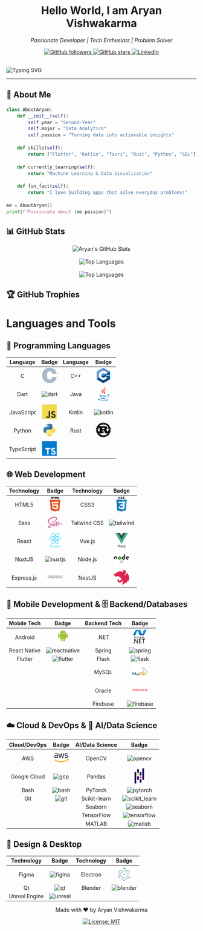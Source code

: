 <!-- added name -->
<div align="center">

# Hello World, I am Aryan Vishwakarma
<p>
    <em>
      Passionate Developer | Tech Enthusiast | Problem Solver
    </em>
  </p>

  <!-- add badges tags -->
<div align = "center">
  <a href="https://github.com/Aryan-202">
    <img src="https://img.shields.io/github/followers/Aryan-202?style=social" alt="GitHub followers" />
  </a>
  <a href="https://github.com/Aryan-202/Aryan-202">
    <img src="https://img.shields.io/github/stars/Aryan-202/Aryan-202?style=social" alt="GitHub stars" />
  </a>
  <a href="https://www.linkedin.com/in/aryan-vishwakarma-387927321/">
    <img src="https://img.shields.io/badge/LinkedIn-Profile-blue?style=social&logo=linkedin" alt="LinkedIn" />
  </a>
</div>

</div>

<br/>

<!-- text animation -->


![Typing SVG](https://readme-typing-svg.demolab.com?font=Fira+Code&pause=1000&width=435&lines=Welcome+to+my+GitHub!;Developer.+Problem+Solver.+Learner.;Code.+Coffee.+Repeat.;Student+by+day%2C+developer+by+night.+;Data+Analyst+%F0%9F%93%8A+%26+App+Developer+%F0%9F%93%B1;Android+%F0%9F%A4%96+%2B+Desktop+%F0%9F%96%A5%EF%B8%8F+%3D+%E2%9D%A4%EF%B8%8F;Data+%F0%9F%93%8A+%7C+Dev+%F0%9F%92%BB;%2F%2F+TODO%3A+Build+awesome+stuff+%E2%9A%A1)

---



## 🧠 About Me

```python
class AboutAryan:
    def __init__(self):
        self.year = "Second-Year"
        self.major = "Data Analytics"
        self.passion = "Turning data into actionable insights"
        
    def skills(self):
        return ["Flutter", "Kotlin", "Tauri", "Rust", "Python", "SQL"]
    
    def currently_learning(self):
        return "Machine Learning & Data Visualization"
        
    def fun_fact(self):
        return "I love building apps that solve everyday problems!"
        
me = AboutAryan()
print(f"Passionate about {me.passion}")
```


<!-- github stats -->
## 📊 GitHub Stats

<div align="center">
  <img src="https://github-readme-stats.vercel.app/api?username=Aryan-202&show_icons=true&hide_title=true&count_private=true&theme=radical&hide=prs" alt="Aryan's GitHub Stats" />
</div>
<br/>

<div align="center">
  <img src="https://github-readme-stats.vercel.app/api/top-langs/?username=Aryan-202&layout=compact&theme=radical&langs_count=8&hide=html,css" alt="Top Languages" />
</div>

<br/>

<div align="center">
    <img src="https://nirzak-streak-stats.vercel.app/?user=Aryan-202&theme=dark&hide_border=false" alt="Top Languages" />
</div>


<!-- github trophies -->
## 🏆 GitHub Trophies

# Languages and Tools

## 🎯 Programming Languages

<div align="center">

| Language | Badge | Language | Badge |
|:--------:|:-----:|:--------:|:-----:|
| C | <img src="https://raw.githubusercontent.com/devicons/devicon/master/icons/c/c-original.svg" alt="c" width="40" height="40"/> | C++ | <img src="https://raw.githubusercontent.com/devicons/devicon/master/icons/cplusplus/cplusplus-original.svg" alt="cplusplus" width="40" height="40"/> |
| Dart | <img src="https://www.vectorlogo.zone/logos/dartlang/dartlang-icon.svg" alt="dart" width="40" height="40"/> | Java | <img src="https://raw.githubusercontent.com/devicons/devicon/master/icons/java/java-original.svg" alt="java" width="40" height="40"/> |
| JavaScript | <img src="https://raw.githubusercontent.com/devicons/devicon/master/icons/javascript/javascript-original.svg" alt="javascript" width="40" height="40"/> | Kotlin | <img src="https://www.vectorlogo.zone/logos/kotlinlang/kotlinlang-icon.svg" alt="kotlin" width="40" height="40"/> |
| Python | <img src="https://raw.githubusercontent.com/devicons/devicon/master/icons/python/python-original.svg" alt="python" width="40" height="40"/> | Rust | <img src="https://raw.githubusercontent.com/devicons/devicon/master/icons/rust/rust-plain.svg" alt="rust" width="40" height="40"/> |
| TypeScript | <img src="https://raw.githubusercontent.com/devicons/devicon/master/icons/typescript/typescript-original.svg" alt="typescript" width="40" height="40"/> |  |  |

</div>

## 🌐 Web Development

<div align="center">

| Technology | Badge | Technology | Badge |
|:----------:|:-----:|:----------:|:-----:|
| HTML5 | <img src="https://raw.githubusercontent.com/devicons/devicon/master/icons/html5/html5-original-wordmark.svg" alt="html5" width="40" height="40"/> | CSS3 | <img src="https://raw.githubusercontent.com/devicons/devicon/master/icons/css3/css3-original-wordmark.svg" alt="css3" width="40" height="40"/> |
| Sass | <img src="https://raw.githubusercontent.com/devicons/devicon/master/icons/sass/sass-original.svg" alt="sass" width="40" height="40"/> | Tailwind CSS | <img src="https://www.vectorlogo.zone/logos/tailwindcss/tailwindcss-icon.svg" alt="tailwind" width="40" height="40"/> |
| React | <img src="https://raw.githubusercontent.com/devicons/devicon/master/icons/react/react-original-wordmark.svg" alt="react" width="40" height="40"/> | Vue.js | <img src="https://raw.githubusercontent.com/devicons/devicon/master/icons/vuejs/vuejs-original-wordmark.svg" alt="vuejs" width="40" height="40"/> |
| NuxtJS | <img src="https://www.vectorlogo.zone/logos/nuxtjs/nuxtjs-icon.svg" alt="nuxtjs" width="40" height="40"/> | Node.js | <img src="https://raw.githubusercontent.com/devicons/devicon/master/icons/nodejs/nodejs-original-wordmark.svg" alt="nodejs" width="40" height="40"/> |
| Express.js | <img src="https://raw.githubusercontent.com/devicons/devicon/master/icons/express/express-original-wordmark.svg" alt="express" width="40" height="40"/> | NestJS | <img src="https://raw.githubusercontent.com/devicons/devicon/master/icons/nestjs/nestjs-plain.svg" alt="nestjs" width="40" height="40"/> |

</div>

## 📱 Mobile Development & 🗄️ Backend/Databases

<div align="center">

| Mobile Tech | Badge | Backend Tech | Badge |
|:-----------:|:-----:|:------------:|:-----:|
| Android | <img src="https://raw.githubusercontent.com/devicons/devicon/master/icons/android/android-original-wordmark.svg" alt="android" width="40" height="40"/> | .NET | <img src="https://raw.githubusercontent.com/devicons/devicon/master/icons/dot-net/dot-net-original-wordmark.svg" alt="dotnet" width="40" height="40"/> |
| React Native | <img src="https://reactnative.dev/img/header_logo.svg" alt="reactnative" width="40" height="40"/> | Spring | <img src="https://www.vectorlogo.zone/logos/springio/springio-icon.svg" alt="spring" width="40" height="40"/> |
| Flutter | <img src="https://www.vectorlogo.zone/logos/flutterio/flutterio-icon.svg" alt="flutter" width="40" height="40"/> | Flask | <img src="https://www.vectorlogo.zone/logos/pocoo_flask/pocoo_flask-icon.svg" alt="flask" width="40" height="40"/> |
|  |  | MySQL | <img src="https://raw.githubusercontent.com/devicons/devicon/master/icons/mysql/mysql-original-wordmark.svg" alt="mysql" width="40" height="40"/> |
|  |  | Oracle | <img src="https://raw.githubusercontent.com/devicons/devicon/master/icons/oracle/oracle-original.svg" alt="oracle" width="40" height="40"/> |
|  |  | Firebase | <img src="https://www.vectorlogo.zone/logos/firebase/firebase-icon.svg" alt="firebase" width="40" height="40"/> |

</div>

## ☁️ Cloud & DevOps & 🤖 AI/Data Science

<div align="center">

| Cloud/DevOps | Badge | AI/Data Science | Badge |
|:------------:|:-----:|:---------------:|:-----:|
| AWS | <img src="https://raw.githubusercontent.com/devicons/devicon/master/icons/amazonwebservices/amazonwebservices-original-wordmark.svg" alt="aws" width="40" height="40"/> | OpenCV | <img src="https://www.vectorlogo.zone/logos/opencv/opencv-icon.svg" alt="opencv" width="40" height="40"/> |
| Google Cloud | <img src="https://www.vectorlogo.zone/logos/google_cloud/google_cloud-icon.svg" alt="gcp" width="40" height="40"/> | Pandas | <img src="https://raw.githubusercontent.com/devicons/devicon/2ae2a900d2f041da66e950e4d48052658d850630/icons/pandas/pandas-original.svg" alt="pandas" width="40" height="40"/> |
| Bash | <img src="https://www.vectorlogo.zone/logos/gnu_bash/gnu_bash-icon.svg" alt="bash" width="40" height="40"/> | PyTorch | <img src="https://www.vectorlogo.zone/logos/pytorch/pytorch-icon.svg" alt="pytorch" width="40" height="40"/> |
| Git | <img src="https://www.vectorlogo.zone/logos/git-scm/git-scm-icon.svg" alt="git" width="40" height="40"/> | Scikit-learn | <img src="https://upload.wikimedia.org/wikipedia/commons/0/05/Scikit_learn_logo_small.svg" alt="scikit_learn" width="40" height="40"/> |
|  |  | Seaborn | <img src="https://seaborn.pydata.org/_images/logo-mark-lightbg.svg" alt="seaborn" width="40" height="40"/> |
|  |  | TensorFlow | <img src="https://www.vectorlogo.zone/logos/tensorflow/tensorflow-icon.svg" alt="tensorflow" width="40" height="40"/> |
|  |  | MATLAB | <img src="https://upload.wikimedia.org/wikipedia/commons/2/21/Matlab_Logo.png" alt="matlab" width="40" height="40"/> |

</div>

## 🎨 Design & Desktop

<div align="center">

| Technology | Badge | Technology | Badge |
|:----------:|:-----:|:----------:|:-----:|
| Figma | <img src="https://www.vectorlogo.zone/logos/figma/figma-icon.svg" alt="figma" width="40" height="40"/> | Electron | <img src="https://raw.githubusercontent.com/devicons/devicon/master/icons/electron/electron-original.svg" alt="electron" width="40" height="40"/> |
| Qt | <img src="https://upload.wikimedia.org/wikipedia/commons/0/0b/Qt_logo_2016.svg" alt="qt" width="40" height="40"/> | Blender | <img src="https://download.blender.org/branding/community/blender_community_badge_white.svg" alt="blender" width="40" height="40"/> |
| Unreal Engine | <img src="https://raw.githubusercontent.com/kenangundogan/fontisto/036b7eca71aab1bef8e6a0518f7329f13ed62f6b/icons/svg/brand/unreal-engine.svg" alt="unreal" width="40" height="40"/> |  |  |

</div>




<!-- footer -->

<div align="center">
  <p>
    Made with ❤️ by Aryan Vishwakarma
  </p>
  <!-- mit licence link -->
  <p>
    <a href="https://opensource.org/licenses/MIT">
      <img src="https://cdn.prod.website-files.com/5e0f1144930a8bc8aace526c/65dd9eb5aaca434fac4f1c34_License-MIT-blue.svg" alt="License: MIT" />
    </a>
  </p>
</div>
